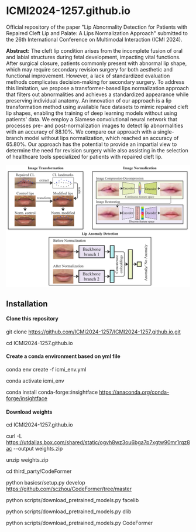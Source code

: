 # ICMI2024-1257.github.io
Official repository of the paper "Lip Abnormality Detection for Patients with Repaired Cleft Lip and Palate: A Lips Normalization Approach" submitted to the 26th International Conference on Multimodal Interaction (ICMI 2024).

<p class="lead"> <b>Abstract:</b> The cleft lip condition arises from the incomplete fusion of oral and labial structures during fetal development, impacting vital functions. After surgical closure, patients commonly present with abnormal lip shape, which may require secondary revision surgery for both aesthetic and functional improvement. However, a lack of standardized evaluation methods complicates decision-making for secondary surgery. To address this limitation, we propose a transformer-based lips normalization approach that filters out abnormalities and achieves a standardized appearance while preserving individual anatomy. An innovation of our approach is a lip transformation method using available face datasets to mimic repaired cleft lip shapes, enabling the training of deep learning models without using patients' data. We employ a Siamese convolutional neural network that processes pre- and post-normalization images to detect lip abnormalities with an accuracy of 88.10%. We compare our approach with a single-branch model without lips normalization, which reached an accuracy of 65.80%. Our approach has the potential to provide an impartial view to determine the need for revision surgery while also assisting in the selection of healthcare tools specialized for patients with repaired cleft lip.</p>

![Visual Abstract](ICMI_visual_abstract.jpg)

## Installation

#### Clone this repository

git clone https://github.com/ICMI2024-1257/ICMI2024-1257.github.io.git

cd ICMI2024-1257.github.io

#### Create a conda environment based on yml file

conda env create -f icmi_env.yml

conda activate icmi_env

conda install conda-forge::insightface https://anaconda.org/conda-forge/insightface

#### Download weights

cd ICMI2024-1257.github.io

curl -L  https://utdallas.box.com/shared/static/ogvh8wz3ou6bga7p7xgtw90mr1rqz8ac --output weights.zip

unzip weights.zip 

cd third_party/CodeFormer

python basicsr/setup.py develop https://github.com/sczhou/CodeFormer/tree/master

python scripts/download_pretrained_models.py facelib

python scripts/download_pretrained_models.py dlib 

python scripts/download_pretrained_models.py CodeFormer

